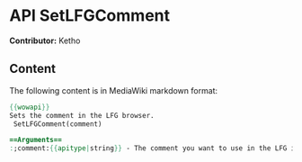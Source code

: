 # API SetLFGComment

**Contributor:** Ketho

## Content

The following content is in MediaWiki markdown format:

```mediawiki
{{wowapi}}
Sets the comment in the LFG browser.
 SetLFGComment(comment)

==Arguments==
:;comment:{{apitype|string}} - The comment you want to use in the LFG interface
```